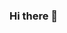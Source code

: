 ### Hi there 👋

<!--
**CemMutlugun/CemMutlugun** is a ✨ _special_ ✨ repository because its `README.md` (this file) appears on your GitHub profile.

-->
